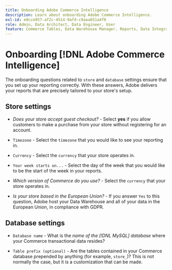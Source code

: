 ```yaml
---
title: Onboarding Adobe Commerce Intelligence
description: Learn about onboarding Adobe Commerce Intelligence.
exl-id: e0cce957-af2c-4514-9afd-c9aaa651a4f0
role: Admin, Data Architect, Data Engineer, User
feature: Commerce Tables, Data Warehouse Manager, Reports, Data Integration
---
```

# Onboarding [!DNL Adobe Commerce Intelligence]

The onboarding questions related to `store` and `database` settings ensure that you set up your reporting correctly. With these answers, Adobe delivers your reports that are precisely tailored to your store's setup.

## Store settings

-  *Does your store accept guest checkout?* - Select **yes** if you allow customers to make a purchase from your store without registering for an account.

-  `Timezone` - Select the `timezone` that you would like to see your reporting in.

-  `Currency` - Select the `currency` that your store operates in.

-  `Your week starts on...` - Select the day of the week that you would like to be the start of the week in your reports.

-  *Which version of Commerce do you use?* - Select the `currency` that your store operates in.

-  *Is your store based in the European Union?* - If you answer `Yes` to this question, Adobe host your Data Warehouse and all of your data in the European Union, in compliance with GDPR.

## Database settings

-  `Database name` - What is the *name of the [!DNL MySQL] database* where your Commerce transactional data resides?

-  `Table prefix (optional)` - Are the tables contained in your Commerce database prepended by anything (for example, `store_`)? This is not normally the case, but it is a customization that can be made.
